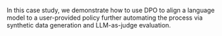In this case study, we demonstrate how to use DPO to align a language model to a user-provided policy further automating the process via synthetic data generation and LLM-as-judge evaluation.
